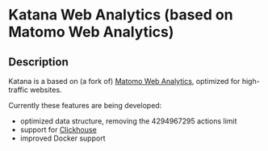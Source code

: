 # Katana Web Analytics (based on Matomo Web Analytics)

## Description

Katana is a based on (a fork of) [Matomo Web Analytics](https://matomo.org), optimized for high-traffic websites.

Currently these features are being developed:

- optimized data structure, removing the 4294967295 actions limit
- support for [Clickhouse](https://clickhouse.com/)
- improved Docker support
